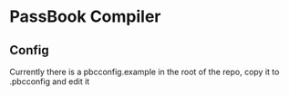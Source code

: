 # PassBook Compiler #



## Config ##

Currently there is a pbcconfig.example in the root of the repo,
copy it to .pbcconfig and edit it